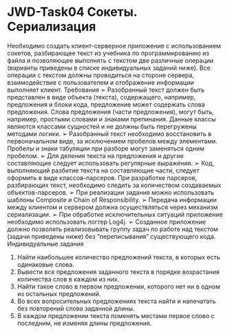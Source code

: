 # JWD-Task04 Сокеты. Сериализация
Необходимо создать клиент-серверное приложение с использованием
сокетов, разбирающее текст из учебника по программированию из файла
и позволяющее выполнять с текстом две различные операции (варианты
приведены в списке индивидуальных заданий ниже). Все операции с
текстом должны проводиться на стороне сервера, взаимодействие с
пользователем и отображение информации выполняет клиент.
Требования
➢ Разобранный текст должен быть представлен в виде объекта (текста), содержащего,
например, предложения и блоки кода, предложение может содержать слова предложения.
Слова предложения (части предложения), могут быть, например, простыми словами и
знаками препинания. Данные классы являются классами сущностей и не должны быть
перегружены методами логики.
➢ Разобранный текст необходимо восстановить в первоначальном виде, за исключением
пробелов между элементами. Пробелы и знаки табуляции при разборе могут заменяться
одним пробелом.
➢ Для деления текста на предложения и другие составляющие следует использовать
регулярные выражения.
➢ Код, выполняющий разбитие текста на составляющие части, следует оформить в виде
классов-парсеров. При разработке парсеров, разбирающих текст, необходимо следить за
количеством создаваемых объектов-парсеров.
➢ При реализации задания можно использовать шаблоны Composite и Chain of Responsibility.
➢ Передача информации между клиентом и сервером должна осуществляться через
механизм сериализации.
➢ При обработке исключительных ситуаций приложение необходимо использовать логгер
Log4j.
➢ Созданное приложение должно позволять реализовывать группу задач по работе над
текстом (задачи приведены ниже) без “переписывания” существующего кода.
Индивидуальные задания
1. Найти наибольшее количество предложений текста, в которых есть одинаковые слова.
2. Вывести все предложения заданного текста в порядке возрастания количества слов в каждом из них.
3. Найти такое слово в первом предложении, которого нет ни в одном из остальных предложений.
4. Во всех вопросительных предложениях текста найти и напечатать без повторений слова заданной длины.
5. В каждом предложении текста поменять местами первое слово с последним, не изменяя длины предложения.
